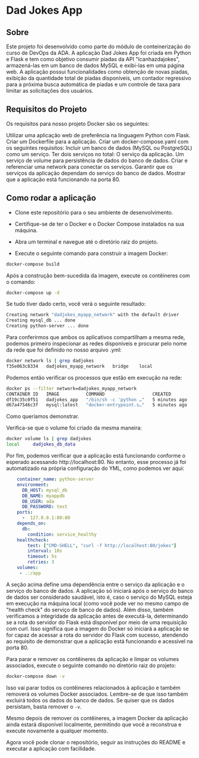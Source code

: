 # Dad Jokes App

## Sobre
Este projeto foi desenvolvido como parte do módulo de conteinerização do curso de DevOps da ADA. A aplicação Dad Jokes App foi criada em Python e Flask e tem como objetivo consumir piadas da API "Icanhazdajokes", armazená-las em um banco de dados MySQL e exibi-las em uma página web. A aplicação possui funcionalidades como obtenção de novas piadas, exibição da quantidade total de piadas disponíveis, um contador regressivo para a próxima busca automática de piadas e um controle de taxa para limitar as solicitações dos usuários.

## Requisitos do Projeto
Os requisitos para nosso projeto Docker são os seguintes:

Utilizar uma aplicação web de preferência na linguagem Python com Flask.
Criar um Dockerfile para a aplicação.
Criar um docker-compose.yaml com os seguintes requisitos:
Incluir um banco de dados (MySQL ou PostgreSQL) como um serviço.
Ter dois serviços no total:
O serviço da aplicação.
Um serviço de volume para persistência de dados do banco de dados.
Criar e referenciar uma network para conectar os serviços.
Garantir que os serviços da aplicação dependam do serviço do banco de dados.
Mostrar que a aplicação está funcionando na porta 80.

## Como rodar a aplicação

- Clone este repositório para o seu ambiente de desenvolvimento.

- Certifique-se de ter o Docker e o Docker Compose instalados na sua máquina.

- Abra um terminal e navegue até o diretório raiz do projeto.

- Execute o seguinte comando para construir a imagem Docker:
```bash
docker-compose build
```
Após a construção bem-sucedida da imagem, execute os contêineres com o comando:

```bash
docker-compose up -d
```
Se tudo tiver dado certo, você verá o seguinte resultado:
```bash
Creating network "dadjokes_myapp_network" with the default driver
Creating mysql_db ... done
Creating python-server ... done

```

Para conferirmos que ambos os aplicativos compartilham a mesma rede, podemos primeiro inspecionar as redes disponíveis e procurar pelo nome da rede que foi definido no nosso arquivo .yml:
````bash
docker network ls | grep dadjokes
f35e063c8334   dadjokes_myapp_network   bridge    local
````

Podemos então verificar os processos que estão em execução na rede:
````bash
docker ps --filter network=dadjokes_myapp_network
CONTAINER ID   IMAGE          COMMAND                  CREATED         STATUS                     PORTS                                                  NAMES
df19c35c0f51   dadjokes_app   "/bin/sh -c 'python …"   5 minutes ago   Up 5 minutes (unhealthy)   127.0.0.1:80->80/tcp                                   python-server
d67a47546c3f   mysql:latest   "docker-entrypoint.s…"   5 minutes ago   Up 5 minutes (healthy)     0.0.0.0:3306->3306/tcp, :::3306->3306/tcp, 33060/tcp   mysql_db
````

Como queríamos demonstrar.

Verifica-se que o volume foi criado da mesma maneira:
````bash
docker volume ls | grep dadjokes
local     dadjokes_db_data
````

Por fim, podemos verificar que a aplicação está funcionando conforme o esperado acessando http://localhost:80. No entanto, esse processo já foi automatizado na própria configuração do YML, como podemos ver aqui:
```yaml
    container_name: python-server
    environment:
      DB_HOST: mysql_db
      DB_NAME: myappdb
      DB_USER: ada
      DB_PASSWORD: test
    ports:
      -  127.0.0.1:80:80
    depends_on:
      db:
        condition: service_healthy
    healthcheck:
        test: ["CMD-SHELL", "curl -f http://localhost:80/jokes"]
        interval: 10s
        timeout: 5s
        retries: 3
    volumes:
     - .:/app
```

A seção acima define uma dependência entre o serviço da aplicação e o serviço do banco de dados. A aplicação só iniciará após o serviço do banco de dados ser considerado saudável, isto é, caso o serviço do MySQL esteja em execução na máquina local (como você pode ver no mesmo campo de "health check" do serviço de banco de dados). Além disso, também verificamos a integridade da aplicação antes de executá-la, determinando se a rota do servidor do Flask está disponível por meio de uma requisição com curl. Isso significa que a imagem do Docker só iniciará a aplicação se for capaz de acessar a rota do servidor do Flask com sucesso, atendendo ao requisito de demonstrar que a aplicação está funcionando e acessível na porta 80.

Para parar e remover os contêineres da aplicação e limpar os volumes associados, execute o seguinte comando no diretório raiz do projeto:

````bash
docker-compose down -v
````


Isso vai parar todos os contêineres relacionados à aplicação e também removerá os volumes Docker associados. Lembre-se de que isso também excluirá todos os dados do banco de dados. Se quiser que os dados persistam, basta remover o `-v`.

Mesmo depois de remover os contêineres, a imagem Docker da aplicação ainda estará disponível localmente, permitindo que você a reconstrua e execute novamente a qualquer momento.

Agora você pode clonar o repositório, seguir as instruções do README e executar a aplicação com facilidade.